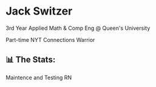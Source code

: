 # Jack Switzer
3rd Year Applied Math & Comp Eng @ Queen's University
    
Part-time NYT Connections Warrior

## 📊 The Stats:
Maintence and Testing RN
